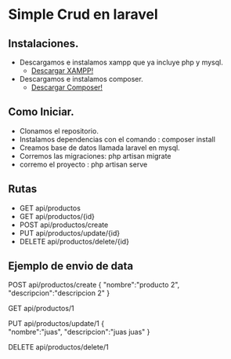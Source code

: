 # Simple Crud en laravel

## Instalaciones.

* Descargamos e instalamos xampp que ya incluye php y mysql.
    - [Descargar XAMPP!](https://www.apachefriends.org/es/index.html)
* Descargamos e instalamos composer.
    - [Descargar Composer!](https://getcomposer.org/download/)

## Como Iniciar.

* Clonamos el repositorio.
* Instalamos dependencias con el comando : composer install
* Creamos base de datos llamada laravel en mysql.
* Corremos las migraciones: php artisan migrate
* corremo el proyecto : php artisan serve

## Rutas
* GET     api/productos
* GET     api/productos/{id}
* POST    api/productos/create
* PUT     api/productos/update/{id}
* DELETE  api/productos/delete/{id}

## Ejemplo de envio de data
POST    api/productos/create
{
    "nombre":"producto 2",
    "descripcion":"descripcion 2"
}

GET    api/productos/1

PUT     api/productos/update/1
{    
    "nombre":"juas",
    "descripcion":"juas juas"
}

DELETE api/productos/delete/1
